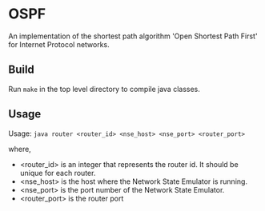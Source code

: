 # OSPF
An implementation of the shortest path algorithm 'Open Shortest Path First' for Internet Protocol networks.

## Build
Run `make` in the top level directory to compile java classes. 

## Usage
Usage: `java router <router_id> <nse_host> <nse_port> <router_port>`

where, 
* <router_id> is an integer that represents the router id. It should be unique for each router.
* <nse_host> is the host where the Network State Emulator is running.
* <nse_port> is the port number of the Network State Emulator.
* <router_port> is the router port
